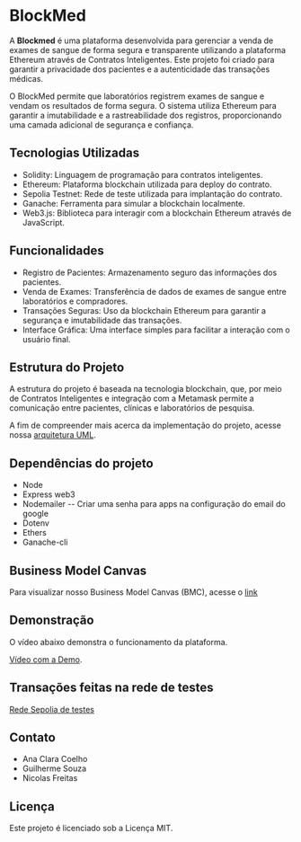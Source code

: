# BlockMed

A **Blockmed** é uma plataforma desenvolvida para gerenciar a venda de exames de sangue de forma segura e transparente utilizando a plataforma Ethereum através de Contratos Inteligentes. Este projeto foi criado para garantir a privacidade dos pacientes e a autenticidade das transações médicas.

O BlockMed permite que laboratórios registrem exames de sangue e vendam os resultados de forma segura. O sistema utiliza Ethereum para garantir a imutabilidade e a rastreabilidade dos registros, proporcionando uma camada adicional de segurança e confiança.

## Tecnologias Utilizadas
- Solidity: Linguagem de programação para contratos inteligentes.
- Ethereum: Plataforma blockchain utilizada para deploy do contrato.
- Sepolia Testnet: Rede de teste utilizada para implantação do contrato.
- Ganache: Ferramenta para simular a blockchain localmente.
- Web3.js: Biblioteca para interagir com a blockchain Ethereum através de JavaScript.

## Funcionalidades
- Registro de Pacientes: Armazenamento seguro das informações dos pacientes.
- Venda de Exames: Transferência de dados de exames de sangue entre laboratórios e compradores.
- Transações Seguras: Uso da blockchain Ethereum para garantir a segurança e imutabilidade das transações.
- Interface Gráfica: Uma interface simples para facilitar a interação com o usuário final.

## Estrutura do Projeto
A estrutura do projeto é baseada na tecnologia blockchain, que, por meio de Contratos Inteligentes e integração com a Metamask permite a comunicação entre pacientes, clínicas e laboratórios de pesquisa. 

A fim de compreender mais acerca da implementação do projeto, acesse nossa [arquitetura UML](./docs/Architecture/UML_architecture.png).

## Dependências do projeto
- Node
- Express web3
- Nodemailer  -- Criar uma senha para apps na configuração do email do google
- Dotenv
- Ethers
- Ganache-cli

## Business Model Canvas 
Para visualizar nosso Business Model Canvas (BMC), acesse o [link](BMC/BMC.png) 

## Demonstração
O vídeo abaixo demonstra o funcionamento da plataforma. 

[Vídeo com a Demo](https://youtu.be/8ZUltkozZgM?feature=shared).

## Transações feitas na rede de testes
[Rede Sepolia de testes](https://sepolia.etherscan.io/address/0x516b1175fef9298f21d73c08f32fb7753594dece)

## Contato
- Ana Clara Coelho
- Guilherme Souza
- Nicolas Freitas

## Licença
Este projeto é licenciado sob a Licença MIT.
